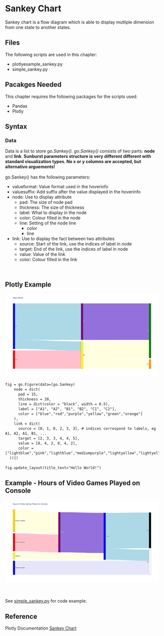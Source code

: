 # Sankey Chart
Sankey chart is a flow diagram which is able to display mutliple dimension from one state to another states. 

## Files
The following scripts are used in this chapter:
<ul>
	<li>plotlyexample_sankey.py</li>
	<li>simple_sankey.py</li>
</ul>

## Pacakges Needed
This chapter requires the following packages for the scripts used:
<ul>
	<li>Pandas</li>
	<li>Plotly</li>
</ul>


## Syntax
### Data
Data is a list to store <i>go.Sankey()</i>. <i>go.Sankey()</i> consists of two parts: <b>node</b> and <b>link</b>. <b>Sunburst parameters structure is very different different with standard visualization types. No x or y columns are accepted, but alternative arguements!</b>
<br><br>
go.Sankey() has the following parameters:
<ul>
	<li>valueformat: Value format used in the hoverinfo</li>
	<li>valuesuffix: Add suffix after the value displayed in the hoverinfo</li>
	<li>node: Use to display attribute
		<ul>
			<li>pad: The size of node pad</li>
			<li>thickness: The size of thickness</li>
			<li>label: What to display in the node</li>
			<li>color: Colour filled in the node</li>
			<li>line: Setting of the node line
				<ul>
					<li>color</li>
					<li>line</li>
				</ul>
			</li></ul>
	</li>
	<li>link: Use to display the fact between two attributes
		<ul>
			<li>source: Start of the link, use the indices of label in node</li>
			<li>target: End of the link, use the indices of label in node</li>
			<li>value: Value of the link</li>
			<li>color: Colour filled in the link</li>
		</ul>
	</li>
</ul>
<br>

## Plotly Example
<img src=plotly_example.png>

```
fig = go.Figure(data=[go.Sankey(
    node = dict(
      pad = 15,
      thickness = 20,
      line = dict(color = "black", width = 0.5),
      label = ["A1", "A2", "B1", "B2", "C1", "C2"],
      color = ["blue","red","purple","yellow","green","orange"]
    ),
    link = dict(
      source = [0, 1, 0, 2, 3, 3], # indices correspond to labels, eg A1, A2, A1, B1, ...
      target = [2, 3, 3, 4, 4, 5],
      value = [8, 4, 2, 8, 4, 2],
      color = ["lightblue","pink","lightblue","mediumpurple","lightyellow","lightyellow"]
  ))])

fig.update_layout(title_text="Hello World!")
```

## Example - Hours of Video Games Played on Console
<img src=simple_sankey.png>

<br><br>
See [simple_sankey.py](/simple_sankey.py) for code example.


## Reference
Plotly Documentation <a href="https://plotly.com/python/sankey-diagram/">Sankey Chart</a>

